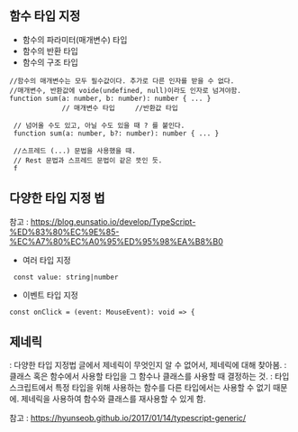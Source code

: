 ## 함수 타입 지정
 
 
 - 함수의 파라미터(매개변수) 타입
 - 함수의 반환 타입
 - 함수의 구조 타입
 ```
 //함수의 매개변수는 모두 필수값이다. 추가로 다른 인자를 받을 수 없다.
 //매개변수, 반환값에 voide(undefined, null)이라도 인자로 넘겨야함.
 function sum(a: number, b: number): number { ... }
              // 매개변수 타입     //반환값 타입

  // 넘어올 수도 있고, 아닐 수도 있을 때 ? 를 붙인다.
  function sum(a: number, b?: number): number { ... }

  //스프레드 (...) 문법을 사용했을 때.
  // Rest 문법과 스프레드 문법이 같은 뜻인 듯.
  f  
 ```
  
## 다양한 타입 지정 법
  참고 : https://blog.eunsatio.io/develop/TypeScript-%ED%83%80%EC%9E%85-%EC%A7%80%EC%A0%95%ED%95%98%EA%B8%B0

   - 여러 타입 지정
```
 const value: string|number
```

  - 이벤트 타입 지정
```
const onClick = (event: MouseEvent): void => {
```

## 제네릭
  : 다양한 타입 지정법 글에서 제네릭이 무엇인지 알 수 없어서, 제네릭에 대해 찾아봄.
  : 클래스 혹은 함수에서 사용할 타입을 그 함수나 클래스를 사용할 때 결정하는 것.
  : 타입스크립트에서 특정 타입을 위해 사용하는 함수를 다른 타입에서는 사용할 수 없기 때문에. 제네릭을 사용하여 함수와 클래스를 재사용할 수 있게 함.

  
  참고 : https://hyunseob.github.io/2017/01/14/typescript-generic/
 
